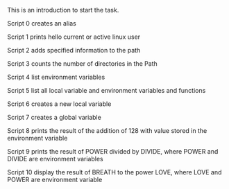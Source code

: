 This is an introduction to start the task.

Script 0  creates an alias

Script 1 prints hello current or active linux user  

Script 2 adds specified information to the path

Script 3 counts the number of directories in the Path

Script 4 list environment variables

Script 5 list all local variable and environment variables and functions

Script 6 creates a new local variable

Script 7 creates a global variable

Script 8 prints the result of the addition of 128 with value stored in the environment variable

Script 9 prints the result of POWER divided by DIVIDE, where POWER and DIVIDE are environment variables

Script 10 display the result of BREATH to the power LOVE, where LOVE and POWER are environment variable



